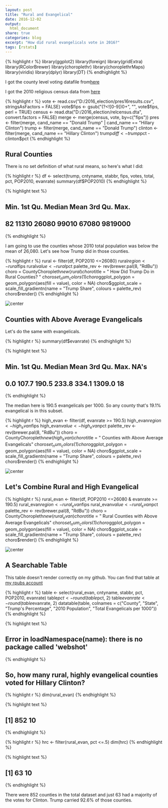 ```yaml
---
layout: post
title: "Rural and Evangelical"
date: 2016-12-02
output:
  html_document
share: true
categories: blog
excerpt: "How did rural evangelicals vote in 2016?"
tags: [rstats]
---
```




{% highlight r %}
library(ggplot2)
library(foreign)
library(gridExtra)
library(RColorBrewer)
library(choroplethr)
library(choroplethrMaps)
library(viridis)
library(dplyr)
library(DT)
{% endhighlight %}

I got the county level voting datafile from[here](https://github.com/mkearney/presidential_election_county_results_2016)

I got the 2010 religious census data from [here](http://www.thearda.com/Archive/Files/Descriptions/RCMSCY10.asp)


{% highlight r %}
vote <- read.csv("D:/2016_election/pres16results.csv", stringsAsFactors = FALSE)
vote$fips <- gsub("(?<![0-9])0+", "", vote$fips, perl = TRUE)
census <- read.dta("D:/2016_election/relcensus.dta", convert.factors = FALSE)
merge <- merge(census, vote, by=c("fips"))
pres <- filter(merge, cand_name == "Donald Trump" | cand_name == "Hillary Clinton")
trump <- filter(merge, cand_name == "Donald Trump")
clinton <- filter(merge, cand_name == "Hillary Clinton")
trump$diff <- trump$pct - clinton$pct
{% endhighlight %}

## Rural Counties 

There is no set definition of what rural means, so here's what I did: 


{% highlight r %}
df <- select(trump, cntyname, stabbr, fips, votes, total, pct, POP2010, evanrate)
summary(df$POP2010)
{% endhighlight %}



{% highlight text %}
##    Min. 1st Qu.  Median    Mean 3rd Qu.    Max. 
##      82   11310   26080   99010   67080 9819000
{% endhighlight %}

I am going to use the counties whose 2010 total population was below the mean of 26,080. Let's see how Trump did in those counties. 



{% highlight r %}
rural <- filter(df, POP2010 <=26080)
rural$region <- rural$fips
rural$value <- rural$pct
palette_rev <- rev(brewer.pal(8, "RdBu"))
choro = CountyChoropleth$new(rural)
choro$title = "                         How Did Trump Do in Rural Counties?                                "
choro$set_num_colors(1)
choro$ggplot_polygon = geom_polygon(aes(fill = value), color = NA)
choro$ggplot_scale = scale_fill_gradientn(name = "Trump Share", colours = palette_rev)
choro$render()
{% endhighlight %}

![center](/figs/wapo/unnamed-chunk-4-1.png)

## Counties with Above Average Evangelicals

Let's do the same with evangelicals. 


{% highlight r %}
summary(df$evanrate)
{% endhighlight %}



{% highlight text %}
##    Min. 1st Qu.  Median    Mean 3rd Qu.    Max.    NA's 
##     0.0   107.7   190.5   233.8   334.1  1309.0      18
{% endhighlight %}

The median here is 190.5 evangelicals per 1000. So any county that's 19.1% evangelical is in this subset. 


{% highlight r %}
high_evan <- filter(df, evanrate >= 190.5)
high_evan$region <- high_evan$fips
high_evan$value <- high_evan$pct
palette_rev <- rev(brewer.pal(8, "RdBu"))
choro = CountyChoropleth$new(high_evan)
choro$title = "                                   Counties with Above Average Evangelicals"
choro$set_num_colors(1)
choro$ggplot_polygon = geom_polygon(aes(fill = value), color = NA)
choro$ggplot_scale = scale_fill_gradientn(name = "Trump Share", colours = palette_rev)
choro$render()
{% endhighlight %}

![center](/figs/wapo/unnamed-chunk-6-1.png)

## Let's Combine Rural and High Evangelical


{% highlight r %}
rural_evan <- filter(df, POP2010 <=26080 & evanrate >= 190.5)
rural_evan$region <- rural_evan$fips
rural_evan$value <- rural_evan$pct
palette_rev <- rev(brewer.pal(8, "RdBu"))
choro = CountyChoropleth$new(rural_evan)
choro$title = "                                   Rural Counties with Above Average Evangelicals"
choro$set_num_colors(1)
choro$ggplot_polygon = geom_polygon(aes(fill = value), color = NA)
choro$ggplot_scale = scale_fill_gradientn(name = "Trump Share", colours = palette_rev)
choro$render()
{% endhighlight %}

![center](/figs/wapo/unnamed-chunk-7-1.png)

## A Searchable Table

This table doesn't render correctly on my github. You can find that table at [my rpubs account](http://rpubs.com/ryanburge/rural_evangelical)


{% highlight r %}
table <- select(rural_evan, cntyname, stabbr, pct, POP2010, evanrate)
table$pct <- round(table$pct, 2)
table$evanrate <- round(table$evanrate, 2)
datatable(table, colnames =  c("County", "State", "Trump's Percentage", "2010 Population", "Total Evangelicals per 1000"))
{% endhighlight %}



{% highlight text %}
## Error in loadNamespace(name): there is no package called 'webshot'
{% endhighlight %}

## So, how many rural, highly evangelical counties voted for Hillary Clinton?


{% highlight r %}
dim(rural_evan)
{% endhighlight %}



{% highlight text %}
## [1] 852  10
{% endhighlight %}



{% highlight r %}
hrc <- filter(rural_evan, pct <=.5)
dim(hrc)
{% endhighlight %}



{% highlight text %}
## [1] 63 10
{% endhighlight %}

There were 852 counties in the total dataset and just 63 had a majority of the votes for Clinton. Trump carried 92.6% of those counties.  



